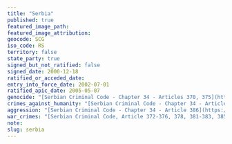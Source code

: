 ```yaml
---
title: "Serbia"
published: true
featured_image_path:
featured_image_attribution:
geocode: SCG
iso_code: RS
territory: false
state_party: true
signed_but_not_ratified: false
signed_date: 2000-12-18
ratified_or_acceded_date:
entry_into_force_date: 2002-07-01
ratified_apic_date: 2005-05-07
genocide: "[Serbian Criminal Code - Chapter 34 - Articles 370, 375](https://iccdb.hrlc.net/data/doc/202/keyword/46/)"
crimes_against_humanity: "[Serbian Criminal Code - Chapter 34 - Article 371](https://iccdb.hrlc.net/data/doc/202/keyword/13/)"
aggression: "[Serbian Criminal Code - Chapter 34 - Article 386](https://iccdb.hrlc.net/data/doc/202/keyword/1/)"
war_crimes: "[Serbian Criminal Code, Article 372-376, 378, 381-383, 385](https://iccdb.hrlc.net/data/doc/202/keyword/145/)"
note:
slug: serbia
---
```

